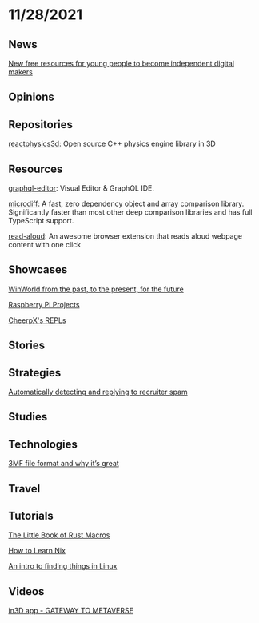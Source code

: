 # 11/28/2021

## News
[New free resources for young people to become independent digital makers](https://www.raspberrypi.org/blog/free-coding-resources-children-young-people-digital-making-independence/)

## Opinions

## Repositories
[reactphysics3d](https://github.com/DanielChappuis/reactphysics3d): Open source C++ physics engine library in 3D

## Resources
[graphql-editor](https://github.com/graphql-editor/graphql-editor): Visual Editor & GraphQL IDE.

[microdiff](https://github.com/AsyncBanana/microdiff): A fast, zero dependency object and array comparison library. Significantly faster than most other deep comparison libraries and has full TypeScript support.

[read-aloud](https://github.com/ken107/read-aloud): An awesome browser extension that reads aloud webpage content with one click

## Showcases
[WinWorld from the past, to the present, for the future](https://winworldpc.com/home)

[Raspberry Pi Projects](https://projects.raspberrypi.org/en)

[CheerpX's REPLs](https://repl.leaningtech.com/?python3)

## Stories


## Strategies
[Automatically detecting and replying to recruiter spam](https://blog.waleedkhan.name/detect-recruiter-spam/)

## Studies

## Technologies
[3MF file format and why it’s great](https://blog.prusaprinters.org/3mf-file-format-and-why-its-great_30986/)

## Travel

## Tutorials
[The Little Book of Rust Macros](https://danielkeep.github.io/tlborm/book/README.html)

[How to Learn Nix](https://ianthehenry.com/posts/how-to-learn-nix/)

[An intro to finding things in Linux](https://www.madebygps.com/an-intro-to-finding-things-in-linux/)

## Videos
[in3D app - GATEWAY TO METAVERSE](https://www.youtube.com/watch?v=Xl0ffFJW8cU)
